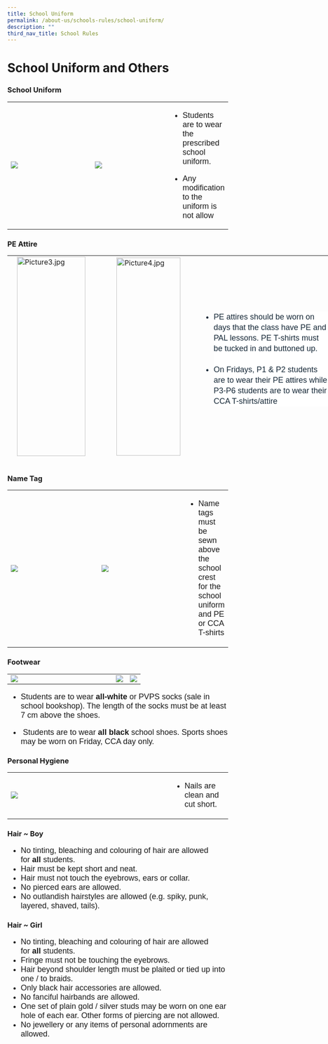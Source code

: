 ```yaml
---
title: School Uniform
permalink: /about-us/schools-rules/school-uniform/
description: ""
third_nav_title: School Rules
---
```

# School Uniform and Others
### School Uniform  

<table><tbody><tr><td style="width: 203px;">
<img src="https://parkviewpri.moe.edu.sg/qql/slot/u177/2023/About%20Us/School%20Rules/School%20Uniform/Picture1.jpg">

</td><td style="width: 180px;"><img src="https://parkviewpri.moe.edu.sg/qql/slot/u177/2023/About%20Us/School%20Rules/School%20Uniform/Picture2.jpg"></td>

<td><font face="arial, sans-serif" size="4">
	
*  Students are to wear the prescribed school uniform.

* Any modification to the uniform is not allow</font>

</td>
</tr></tbody></table>


### PE Attire

<table style="margin: auto; outline: 0px; padding: 0px; border-collapse: collapse; clear: both; border: none; width: 742.734px; height: 475px;" class="ive_eobj_center iveo_table ives_tab_modern2"><tbody style="margin: 0px; outline: 0px; padding: 0px;"><tr style="margin: 0px; outline: 0px; padding: 0px;"><td style="margin: 0px; outline: 0px; padding: 2px 10px; text-align: left; width: 185px;"><img style="margin: auto; outline: 0px; padding: 0px; border: none; max-width: 100%; clear: both; display: block; width: 156px; height: 454px;" class="ive_eobj_center" alt="Picture3.jpg" src="https://parkviewpri.moe.edu.sg/qql/slot/u177/2023/About%20Us/School%20Rules/School%20Uniform/Picture3.jpg"><br style="margin: 0px; outline: 0px; padding: 0px;"></td><td style="margin: 0px; outline: 0px; padding: 2px 10px; text-align: left; width: 242px;"><img style="margin: auto; outline: 0px; padding: 0px; border: none; max-width: 100%; clear: both; display: block; width: 146px; height: 451px;" class="ive_eobj_center" alt="Picture4.jpg" src="https://parkviewpri.moe.edu.sg/qql/slot/u177/2023/About%20Us/School%20Rules/School%20Uniform/Picture4.jpg"><br style="margin: 0px; outline: 0px; padding: 0px;"></td><td style="margin: 0px; outline: 0px; padding: 2px 10px; text-align: left; width: 315px;"><ul style="margin: 0px 0px 0.5em 1em; outline: 0px; padding: 0px; color: rgb(22, 40, 55); text-align: center; background-color: rgb(255, 255, 255);"><li style="margin: 0px; outline: 0px; padding: 0px;"><div style="margin: 0px; outline: 0px; padding: 0px; line-height: 24px !important; color: rgb(22, 40, 55); font-family: Catamaran, sans-serif; font-size: 18px; font-weight: 400; text-align: left;"><span style="margin: 0px; outline: 0px; padding: 0px; background-color: initial;"><font style="margin: 0px; outline: 0px; padding: 0px;" face="arial, sans-serif" size="4">PE attires should be worn on days that the class have PE and PAL lessons. PE T-shirts must be tucked in and buttoned up.</font></span></div><div style="margin: 0px; outline: 0px; padding: 0px; line-height: 24px !important; color: rgb(22, 40, 55); font-family: Catamaran, sans-serif; font-size: 18px; font-weight: 400; text-align: left;"><font style="margin: 0px; outline: 0px; padding: 0px;" face="arial, sans-serif" size="4"><br style="margin: 0px; outline: 0px; padding: 0px;"></font></div>	</li><li style="margin: 0px; outline: 0px; padding: 0px;"><div style="margin: 0px; outline: 0px; padding: 0px; line-height: 24px !important; color: rgb(22, 40, 55); font-family: Catamaran, sans-serif; font-size: 18px; font-weight: 400; text-align: left;"><span style="margin: 0px; outline: 0px; padding: 0px;">  On Fridays, P1 &amp; P2 students are to wear their PE attires while P3-P6 students are to wear their CCA T-shirts/attire</span></div></li></ul></td></tr></tbody></table>


### Name Tag

<table><tbody><tr><td style="width: 203px;">
<img src="https://parkviewpri.moe.edu.sg/qql/slot/u177/2023/About%20Us/School%20Rules/School%20Uniform/Picture5.png">

</td><td style="width: 185px;"><img src="https://parkviewpri.moe.edu.sg/qql/slot/u177/2023/About%20Us/School%20Rules/School%20Uniform/Picture6.png"></td>

<td><font face="arial, sans-serif" size="4">
	
*  Name tags must be sewn above the school crest for the school uniform and PE or CCA T-shirts
</font>

</td>
</tr></tbody></table>

 
### Footwear

<table><tbody><tr><td style="width: 224px;">
<img src="https://parkviewpri.moe.edu.sg/qql/slot/u177/2023/About%20Us/School%20Rules/School%20Uniform/Picture7.png">

</td><td style="width: ;"><img src="https://parkviewpri.moe.edu.sg/qql/slot/u177/2023/About%20Us/School%20Rules/School%20Uniform/Picture8.png"></td>

<td style="width: 1;"><img src="https://parkviewpri.moe.edu.sg/qql/slot/u177/2023/About%20Us/School%20Rules/School%20Uniform/Picture9.png"></td>
	

</tr></tbody></table>

<font face="arial, sans-serif" size="4">
	
*   Students are to wear&nbsp;**all-white**&nbsp;or PVPS socks (sale in school bookshop). The length of the socks must be at least 7 cm above the shoes. 
    
*   &nbsp;Students are to wear&nbsp;**all black**&nbsp;school shoes. Sports shoes may be worn on Friday, CCA day only.
	
</font>

### Personal Hygiene

<table>

<tbody><tr><td style="width: 350px;"><img src="https://parkviewpri.moe.edu.sg/qql/slot/u177/2023/About%20Us/School%20Rules/School%20Uniform/Picture10.png"></td>

<td><font face="arial, sans-serif" size="4">
	
*  Nails are clean and cut short. 
	
</font>

</td>
</tr></tbody></table>

### Hair ~ Boy
<font face="arial, sans-serif" size="4">
		
*   No tinting, bleaching and colouring of hair are allowed for&nbsp;**all**&nbsp;students.
*   Hair must be kept short and neat.
*   Hair must not touch the eyebrows, ears or collar.
*   No pierced ears are allowed.
*   No outlandish hairstyles are allowed&nbsp;(e.g. spiky, punk, layered, shaved, tails).

</font>
	
### Hair ~ Girl
<font face="arial, sans-serif" size="4">
	
*   No tinting, bleaching and colouring of hair are allowed for&nbsp;**all**&nbsp;students.
*   Fringe must not be touching the eyebrows.
*   Hair beyond shoulder length must be plaited or tied up into one / to braids.
*   Only black&nbsp;hair accessories are allowed.
*   No fanciful hairbands are allowed.
*   One set of plain gold / silver studs may be worn on one ear hole of each ear. Other forms of piercing are not allowed.
*   No jewellery or any items of personal adornments are allowed.
	
</font>